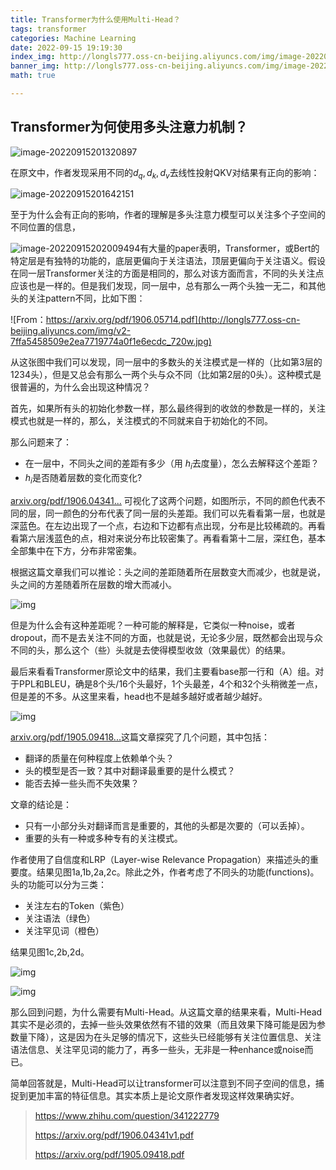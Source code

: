 ```yaml
---
title: Transformer为什么使用Multi-Head？
tags: transformer
categories: Machine Learning
date: 2022-09-15 19:19:30
index_img: http://longls777.oss-cn-beijing.aliyuncs.com/img/image-20220915201320897.png
banner_img: http://longls777.oss-cn-beijing.aliyuncs.com/img/image-20220915201320897.png
math: true

---
```


## Transformer为何使用多头注意力机制？

![image-20220915201320897](http://longls777.oss-cn-beijing.aliyuncs.com/img/image-20220915201320897.png)

在原文中，作者发现采用不同的$d_q, d_k, d_v$去线性投射QKV对结果有正向的影响：

![image-20220915201642151](http://longls777.oss-cn-beijing.aliyuncs.com/img/image-20220915201642151.png)

至于为什么会有正向的影响，作者的理解是多头注意力模型可以关注多个子空间的不同位置的信息，

![image-20220915202009494](http://longls777.oss-cn-beijing.aliyuncs.com/img/image-20220915202009494.png)有大量的paper表明，Transformer，或Bert的特定层是有独特的功能的，底层更偏向于关注语法，顶层更偏向于关注语义。假设在同一层Transformer关注的方面是相同的，那么对该方面而言，不同的头关注点应该也是一样的。但是我们发现，同一层中，总有那么一两个头独一无二，和其他头的关注pattern不同，比如下图：

![From：https://arxiv.org/pdf/1906.05714.pdf](http://longls777.oss-cn-beijing.aliyuncs.com/img/v2-7ffa5458509e2ea7719774a0f1e6ecdc_720w.jpg)

从这张图中我们可以发现，同一层中的多数头的关注模式是一样的（比如第3层的1234头），但是又总会有那么一两个头与众不同（比如第2层的0头）。这种模式是很普遍的，为什么会出现这种情况？

首先，如果所有头的初始化参数一样，那么最终得到的收敛的参数是一样的，关注模式也就是一样的，那么，关注模式的不同就来自于初始化的不同。

那么问题来了：

- 在一层中，不同头之间的差距有多少（用 $h_i$去度量），怎么去解释这个差距？
-  $h_i$是否随着层数的变化而变化?

[arxiv.org/pdf/1906.04341...](https://arxiv.org/pdf/1906.04341v1.pdf) 可视化了这两个问题，如图所示，不同的颜色代表不同的层，同一颜色的分布代表了同一层的头差距。我们可以先看看第一层，也就是深蓝色。在左边出现了一个点，右边和下边都有点出现，分布是比较稀疏的。再看看第六层浅蓝色的点，相对来说分布比较密集了。再看看第十二层，深红色，基本全部集中在下方，分布非常密集。

根据这篇文章我们可以推论：头之间的差距随着所在层数变大而减少，也就是说，头之间的方差随着所在层数的增大而减小。

![img](http://longls777.oss-cn-beijing.aliyuncs.com/img/v2-93198d088182bad94f16aa0802acbd62_720w.jpg)

但是为什么会有这种差距呢？一种可能的解释是，它类似一种noise，或者dropout，而不是去关注不同的方面，也就是说，无论多少层，既然都会出现与众不同的头，那么这个（些）头就是去使得模型收敛（效果最优）的结果。

最后来看看Transformer原论文中的结果，我们主要看base那一行和（A）组。对于PPL和BLEU，确是8个头/16个头最好，1个头最差，4个和32个头稍微差一点，但是差的不多。从这里来看，head也不是越多越好或者越少越好。

![img](http://longls777.oss-cn-beijing.aliyuncs.com/img/v2-7aaa68b09cebf9687892958d1cb86859_720w.jpg)

[arxiv.org/pdf/1905.09418...](https://arxiv.org/pdf/1905.09418.pdf)这篇文章探究了几个问题，其中包括：

- 翻译的质量在何种程度上依赖单个头？
- 头的模型是否一致？其中对翻译最重要的是什么模式？
- 能否去掉一些头而不失效果？

文章的结论是：

- 只有一小部分头对翻译而言是重要的，其他的头都是次要的（可以丢掉）。
- 重要的头有一种或多种专有的关注模式。

作者使用了自信度和LRP（Layer-wise Relevance Propagation）来描述头的重要度。结果见图1a,1b,2a,2c。除此之外，作者考虑了不同头的功能(functions)。头的功能可以分为三类：

- 关注左右的Token（紫色）
- 关注语法（绿色）
- 关注罕见词（橙色）

结果见图1c,2b,2d。

![img](http://longls777.oss-cn-beijing.aliyuncs.com/img/v2-4b8ac4d733f77898e7ae0b07df52c45b_720w.jpg)

![img](http://longls777.oss-cn-beijing.aliyuncs.com/img/v2-e77bdeed4996ee262fe6f931783d9fdc_720w.jpg)

那么回到问题，为什么需要有Multi-Head。从这篇文章的结果来看，Multi-Head其实不是必须的，去掉一些头效果依然有不错的效果（而且效果下降可能是因为参数量下降），这是因为在头足够的情况下，这些头已经能够有关注位置信息、关注语法信息、关注罕见词的能力了，再多一些头，无非是一种enhance或noise而已。

简单回答就是，Multi-Head可以让transformer可以注意到不同子空间的信息，捕捉到更加丰富的特征信息。其实本质上是论文原作者发现这样效果确实好。

>  https://www.zhihu.com/question/341222779
>
> https://arxiv.org/pdf/1906.04341v1.pdf
>
> https://arxiv.org/pdf/1905.09418.pdf